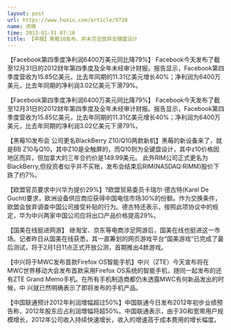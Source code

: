 ```yaml
---
layout: post
url: https://www.huxiu.com/article/9728
name: 虎嗅
time: 2013-01-31 07:10
title: 【早报】黑莓10发布，并未完全放弃全键盘设计
---
```

【Facebook第四季度净利润6400万美元同比降79%】 Facebook今天发布了截至12月31日的2012财年第四季度及全年未经审计财报。报告显示，Facebook第四季度营收为15.85亿美元，比去年同期的11.31亿美元增长40%；净利润为6400万美元，比去年同期的净利润3.02亿美元下滑79%。

【Facebook第四季度净利润6400万美元同比降79%】 Facebook今天发布了截至12月31日的2012财年第四季度及全年未经审计财报。报告显示，Facebook第四季度营收为15.85亿美元，比去年同期的11.31亿美元增长40%；净利润为6400万美元，比去年同期的净利润3.02亿美元下滑79%。

【黑莓10发布会 公司更名BlackBerry Z10/Q10两款新机】黑莓的新设备来了，就是BB Z10与Q10，其中Z10是全触屏的，而Q10则为全键盘设计，其中z10价格因地区而异，但加拿大的三年合约价是149.99美元。 此外RIM公司正式更名为BlackBerry,但投资者似乎并不买账，发布会结束后RIM(NASDAQ:RIMM)股价下跌了约7%。

【欧盟官员要求中兴华为提价29%】?欧盟贸易委员卡瑞尔·德古特(Karel De Gucht)要求，欧洲设备供应商应获得中国电信市场30%的份额。作为交换条件，欧盟会放弃调查中国公司接受补贴的行为。德古特还表示，按照此项协议中的规定，华为中兴两家中国公司应将出口产品价格提高29%。

【国美在线挺进网游】 继淘宝、京东等电商涉足网游后，国美在线也挺进这一市场。记者昨日从国美在线获悉，其一直筹划的网页游戏平台“国美游戏”已完成了最后测试，将于2月1日11点正式开放公测，首期推出4款游戏。

【中兴将于MWC发布首款Firefox OS智能手机】中兴（ZTE）今天宣布将在MWC世界移动大会发布首款采用Firefox OS系统的智能手机，随同一起发布的还有ZTE Grand Memo手机。在所有手机制造商都仍未透露MWC有何新品发出的时候，中 兴就已然明确表示了即将发布的手机产品。

【中国联通预计2012年利润增幅超过50%】中国联通今日发布2012年初步业绩预告称，2012年股东应占利润增幅将超50%。中国联通表示，由于3G和宽带用户规模增长，2012年公司收入持续快速增长，收入的增速高于成本费用的增长幅度。

